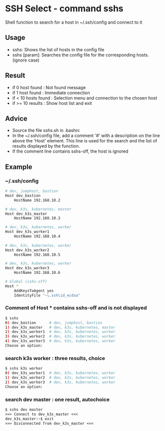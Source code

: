 # SSH Select - command sshs

Shell function to search for a host in ~/.ssh/config and connect to it

## Usage

- sshs: Shows  the list of hosts in the config file
- sshs [param]: Searches the config file for the corresponding hosts. (ignore case)

## Result

- if 0 host found : Not found message
- if 1 host found : Immediate connection
- if < 10 hosts found : Selection menu and connection to the chosen host
- if >= 10 results : Show host list and exit

## Advice

- Source the file sshs.sh in .bashrc
- In the ~/.ssh/config file, add a comment '#' with a description on the line above the 'Host'
  element. This line is used for the search and the list of results displayed by the function.
- If the comment line contains sshs-off, the host is ignored

## Example

### ~/.ssh/config

```sh
# dev, jumphost, bastion
Host dev_bastion       
    HostName 192.168.10.2

# dev, k3s, kubernetes, master
Host dev_k3s_master       
    HostName 192.168.10.3

# dev, k3s, kubernetes, worker
Host dev_k3s_worker1       
    HostName 192.168.10.4
                 
# dev, k3s, kubernetes, worker
Host dev_k3s_worker2       
    HostName 192.168.10.5

# dev, k3s, kubernetes, worker
Host dev_k3s_worker3       
    HostName 192.168.10.6

# Global (sshs-off)
Host *
    AddKeysToAgent yes
    IdentityFile "~\.ssh\id_ecdsa"
```

### Comment of **Host \*** contains sshs-off and is not displayed

```sh
$ sshs
0) dev_bastion      # dev, jumphost, bastion
1) dev_k3s_master   # dev, k3s, kubernetes, master
2) dev_k3s_worker1  # dev, k3s, kubernetes, worker
3) dev_k3s_worker2  # dev, k3s, kubernetes, worker
4) dev_k3s_worker3  # dev, k3s, kubernetes, worker
Choose an option:
```

### search k3s worker : three results, choice

```sh
$ sshs k3s worker
0) dev_k3s_worker1  # dev, k3s, kubernetes, worker
1) dev_k3s_worker2  # dev, k3s, kubernetes, worker
2) dev_k3s_worker3  # dev, k3s, kubernetes, worker
Choose an option:
```

### search dev master : one result, autochoice

```txt
$ sshs dev master
>>> Connect to dev_k3s_master <<<
dev_k3s_master:~$ exit
>>> Disconnected from dev_k3s_master <<<
```

